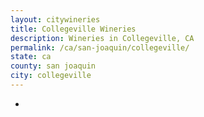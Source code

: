 ```yaml
---
layout: citywineries
title: Collegeville Wineries
description: Wineries in Collegeville, CA
permalink: /ca/san-joaquin/collegeville/
state: ca
county: san joaquin
city: collegeville
---
```

-
